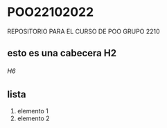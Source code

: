 # POO22102022
REPOSITORIO PARA EL CURSO DE POO GRUPO 2210
## esto es una cabecera H2
###### H6 

## lista

1. elemento 1 
1. elemento 2 
